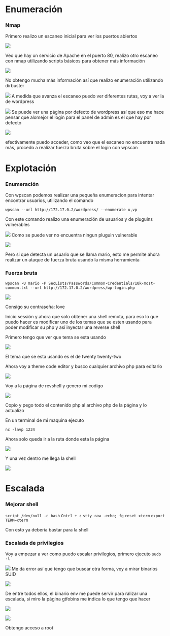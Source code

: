 
# Enumeración

### Nmap

Primero realizo un escaneo inicial para ver los puertos abiertos

![](<../Imagenes Dockerlabs/Imagenes Walkingcms/Pasted image 20250921133901.png>)

Veo que hay un servicio de Apache en el puerto 80, realizo otro escaneo con nmap utilizando scripts básicos para obtener más información

![](<../Imagenes Dockerlabs/Imagenes Walkingcms/Pasted image 20250921134622.png>)

No obtengo mucha más información así que realizo enumeración utilizando dirbuster

![](<../Imagenes Dockerlabs/Imagenes Walkingcms/Pasted image 20250921135238.png>)
A medida que avanza el escaneo puedo ver diferentes rutas, voy a ver la de wordpress

![](<../Imagenes Dockerlabs/Imagenes Walkingcms/Pasted image 20250921135324.png>)
Se puede ver una página por defecto de wordpress así que eso me hace pensar que alomejor el login para el panel de admin es el que hay por defecto

![](<../Imagenes Dockerlabs/Imagenes Walkingcms/Pasted image 20250921135542.png>)

efectivamente puedo acceder, como veo que el escaneo no encuentra nada más, procedo a realizar fuerza bruta sobre el login con wpscan

# Explotación 

### Enumeración

Con wpscan podemos realizar una pequeña enumeracion para intentar encontrar usuarios, utilizando el comando 

`wpscan --url http://172.17.0.2/wordpress/ --enumerate u,vp`

Con este comando realizo una enumeración de usuarios y de pluguins vulnerables

![](<../Imagenes Dockerlabs/Imagenes Walkingcms/Pasted image 20250922162203.png>)
Como se puede ver no encuentra ningun pluguin vulnerable

![](<../Imagenes Dockerlabs/Imagenes Walkingcms/Pasted image 20250922162242.png>)

Pero si que detecta un usuario que se llama mario, esto me permite ahora realizar un ataque de fuerza bruta usando la misma herramienta
### Fuerza bruta

`wpscan -U mario -P SecLists/Passwords/Common-Credentials/10k-most-common.txt --url http://172.17.0.2/wordpress/wp-login.php`

![](<../Imagenes Dockerlabs/Imagenes Walkingcms/Pasted image 20250922162537.png>)

Consigo su contraseña: love

Inicio sessión y ahora que solo obtener una shell remota, para eso lo que puedo hacer es modificar uno de los temas que se esten usando para poder modificar su php y así inyectar una reverse shell

Primero tengo que ver que tema se esta usando

![](<../Imagenes Dockerlabs/Imagenes Walkingcms/Pasted image 20250922170448.png>)

El tema que se esta usando es el de twenty twenty-two

Ahora voy a theme code editor y busco cualquier archivo php para editarlo

![](<../Imagenes Dockerlabs/Imagenes Walkingcms/Pasted image 20250922171007.png>)

Voy a la página de revshell y genero mi codigo

![](<../Imagenes Dockerlabs/Imagenes Walkingcms/Pasted image 20250922171111.png>)

Copio y pego todo el contenido php al archivo php de la página y lo actualizo

En un terminal de mi maquina ejecuto 

`nc -lnvp 1234`

Ahora solo queda ir a la ruta donde esta la página

![](<../Imagenes Dockerlabs/Imagenes Walkingcms/Pasted image 20250922171304.png>)

Y una vez dentro me llega la shell

![](<../Imagenes Dockerlabs/Imagenes Walkingcms/Pasted image 20250922171420.png>)

# Escalada

### Mejorar shell


`script /dev/null -c bash`
`Cntrl + z`
`stty raw -echo; fg`
`reset xterm`
`export TERM=xterm`

Con esto ya debería bastar para la shell

### Escalada de privilegios

Voy a empezar a ver como puedo escalar privilegios, primero ejecuto `sudo -l`

![](<../Imagenes Dockerlabs/Imagenes Walkingcms/Pasted image 20250922173803.png>)
Me da error así que tengo que buscar otra forma, voy a mirar binarios SUID 

![](<../Imagenes Dockerlabs/Imagenes Walkingcms/Pasted image 20250922173846.png>)

De entre todos ellos, el binario env me puede servir para ralizar una escalada, si miro la página gtfobins me indica lo que tengo que hacer

![](<../Imagenes Dockerlabs/Imagenes Walkingcms/Pasted image 20250922173956.png>)

![](<../Imagenes Dockerlabs/Imagenes Walkingcms/Pasted image 20250922174051.png>)

Obtengo acceso a root

